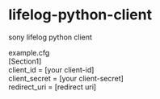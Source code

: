 # lifelog-python-client
sony lifelog python client

example.cfg  
[Section1]  
client_id = [your client-id]  
client_secret = [your client-secret]  
redirect_uri = [redirect uri]  
